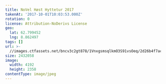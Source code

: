 ```yaml
---
title: NoVel Høst Hyttetur 2017
takenAt: '2017-10-01T10:03:53.000Z'
rotation: 0
license: Attribution-NoDerivs License
geo:
  lat: 62.799452
  lng: 8.862497
tags: []
url: >-
  //images.ctfassets.net/bncv3c2gt878/1VnxgsmsqlkmO3S91vsOeq/2d26b4f7ac7d75fe375f2f1ada700d00/novel-hst-hyttetur-2017_36727355604_o
size: 2432058
image:
  width: 4192
  height: 2358
contentType: image/jpeg
---
```


